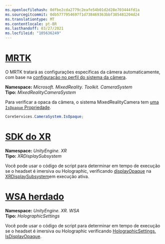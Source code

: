 ```yaml
---
ms.openlocfilehash: 0dfbe2cda2779c2eafe54b01d2d28e703444fd1a
ms.sourcegitcommit: 0db5777954697f1d738469363bbf385481204d24
ms.translationtype: MT
ms.contentlocale: pt-BR
ms.lasthandoff: 03/27/2021
ms.locfileid: "105636249"
---
```

# <a name="mrtk"></a>[MRTK](#tab/mrtk)
<!-- NEVER CHANGE THE ABOVE LINE! -->

O MRTK tratará as configurações específicas da câmera automaticamente, com base na [configuração no perfil do sistema da câmera](https://docs.microsoft.com/windows/mixed-reality/mrtk-unity/features/camera-system/camera-system-overview#display-settings).

**Namespace:** *Microsoft. MixedReality. Toolkit. CameraSystem*<br>
**Tipo:** *MixedRealityCameraSystem*

Para verificar a opaca da câmera, o sistema MixedRealityCamera tem [uma `IsOpaque` Propriedade](https://docs.microsoft.com/dotnet/api/microsoft.mixedreality.toolkit.camerasystem.mixedrealitycamerasystem.isopaque).

```cs
CoreServices.CameraSystem.IsOpaque;
```

# <a name="xr-sdk"></a>[SDK do XR](#tab/xr)
<!-- NEVER CHANGE THE ABOVE LINE! -->

**Namespace:** *UnityEngine. XR*<br>
**Tipo:** *XRDisplaySubsystem*

Você pode usar o código de script para determinar em tempo de execução se o headset é imersiva ou Holographic, verificando [displayOpaque](https://docs.unity3d.com/ScriptReference/XR.XRDisplaySubsystem-displayOpaque.html) na [XRDisplaySubsystem](https://docs.unity3d.com/ScriptReference/XR.XRDisplaySubsystem.html)em execução ativa.

# <a name="legacy-wsa"></a>[WSA herdado](#tab/wsa)
<!-- NEVER CHANGE THE ABOVE LINE! -->

**Namespace:** *UnityEngine. XR. WSA*<br>
**Tipo:** *HolographicSettings*

Você pode usar o código de script para determinar em tempo de execução se o headset é imersiva ou Holographic verificando [HolographicSettings. IsDisplayOpaque](https://docs.unity3d.com/ScriptReference/XR.WSA.HolographicSettings.IsDisplayOpaque.html).